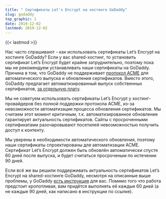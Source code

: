 ```yaml
---
title: " Сертификаты Let's Encrypt на хостинге GoDaddy"
slug: godaddy
top_graphic: 1
date: 2019-12-02
lastmod: 2019-12-02
---
```


{{< lastmod >}}

Нас часто спрашивают - как использовать сертификаты Let’s Encrypt на хостинге GoDaddy?
Если у вас shared-хостинг, то установить сертификат Let’s Encrypt будет крайне затруднительно,
поэтому пока мы не рекомендуем устанавливать наши сертификаты на GoDaddy. Причина в том, что
GoDaddy не поддерживает [протокол ACME][1] для автоматического выпуска и обновления сертификатов.
Вместо этого, GoDaddy предлагает автоматизированный выпуск собственных сертификатов, 
[за отдельную плату][2].

Мы не советуем использовать сертификаты Let’s Encrypt у хостинг-провайдеров без полной
поддержки протокола ACME, из-за невозможности автоматизации процесса обновления сертификатов.
Мы считаем этот момент критичным, т.к. автоматизированное обновление гарантирует актуальность
сертификатов. Сайты с просроченными сертификатами разочаровывают посетилей невозможностью получить 
доступ к контенту.

Мы уверены в необходимости автоматического обновления, поэтому наши сертификаты спроектированы
для автоматизации ACME. Сертификат Let’s Encrypt должен быть обновлён автоматически спустя 60 дней 
после выпуска, и будет считаться просроченым по истечении 90 дней.

Если всё же вы решили поддерживать актуальность сертификатов Let’s Encrypt на shared-хостинге GoDaddy,
несмотря на описанные выше проблемы, у GoDaddy [есть инструкция][3] для вас. Помимо того что работа
предстоит кропотливая, вам придётся выполнять её каждые 60 дней (а не каждые 90 дней, как написано
в инструкции по ссылке). 


[1]: https://tools.ietf.org/html/rfc8555
[2]: https://www.godaddy.com/web-security/ssl-certificate
[3]: https://www.godaddy.com/help/install-a-lets-encrypt-certificate-on-your-cpanel-hosting-account-28023
